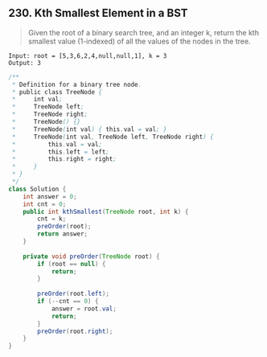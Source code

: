 ## 230. Kth Smallest Element in a BST
> Given the root of a binary search tree, and an integer k, return the kth smallest value (1-indexed) of all the values of the nodes in the tree.
```
Input: root = [5,3,6,2,4,null,null,1], k = 3
Output: 3
```
```java
/**
 * Definition for a binary tree node.
 * public class TreeNode {
 *     int val;
 *     TreeNode left;
 *     TreeNode right;
 *     TreeNode() {}
 *     TreeNode(int val) { this.val = val; }
 *     TreeNode(int val, TreeNode left, TreeNode right) {
 *         this.val = val;
 *         this.left = left;
 *         this.right = right;
 *     }
 * }
 */
class Solution {
    int answer = 0;
    int cnt = 0;
    public int kthSmallest(TreeNode root, int k) {
        cnt = k;
        preOrder(root);
        return answer;
    }
    
    private void preOrder(TreeNode root) {
        if (root == null) {
            return;
        }
        
        preOrder(root.left);
        if (--cnt == 0) {
            answer = root.val;
            return;
        }
        preOrder(root.right);
    }
}
```